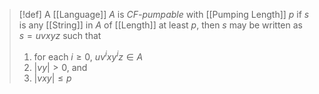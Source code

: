 >[!def]
>A [[Language]] $A$ is *CF-pumpable* with [[Pumping Length]] $p$ if $s$ is any [[String]] in $A$ of [[Length]] at least $p$, then $s$ may be written as $s=uvxyz$ such that 
>1. for each $i≥0$, $uv^{i}xy^{i}z\in A$
>2. $|vy|>0$, and
>3. $|vxy|≤p$